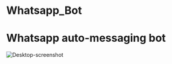 # Whatsapp_Bot 
# Whatsapp auto-messaging bot
![Desktop-screenshot](https://user-images.githubusercontent.com/88145946/176286695-7c8d63c9-7395-4a6c-b527-e69b8bc3881b.png)
